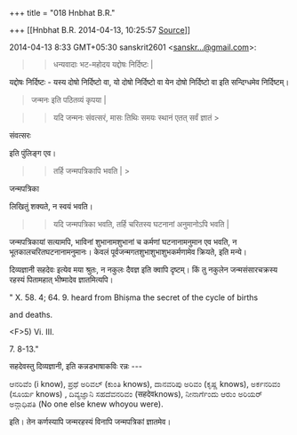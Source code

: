 +++
title = "018 Hnbhat B.R."

+++
[[Hnbhat B.R.	2014-04-13, 10:25:57 [Source](https://groups.google.com/g/samskrita/c/0DW7cdPgzh8)]]



2014-04-13 8:33 GMT+05:30 sanskrit2601 \<[sanskr...@gmail.com]()\>:  

> 
> > 
> > धन्यवादाः भट-महोदय यद्दोषः निर्दिष्टः \|  
> > 
> > 

  

यद्दोषः निर्दिष्टः - यस्य दोषो निर्दिष्टो वा, यो दोषो निर्दिष्टो वा येन दोषो निर्दिष्टो वा इति सन्दिग्धमेव निर्दिष्टम्।  

> 
> > 
> >   
> जन्मनः इति पठितव्यं कृपया \|  
>   
> > 
> > 

  

> 
> > यदि जन्मनः संवत्सरं, मासः तिथिः समयः स्थानं एतत् सर्वं ज्ञातं >
> 

  

संवत्सरः

 इति पुंलिङ्ग एव। 

  

> 
> > तर्हि जन्मपत्रिकापि भवति \| >
> 

  

जन्मपत्रिका

 लिखितुं शक्यते, न स्वयं भवति।



> 
> > यदि जन्मपत्रिका भवति, तर्हि चरितस्य घटनानां अनुमानोऽपि भवति \|  
> > 
> > 
> >   
> > 
> > 
> > 

जन्मपत्रिकायां सत्यामपि, भाविनां शुभानामशुभानां च कर्मणां घटनानामनुमान एव भवति, न भूतकालचरितघटनानामनुमानः। केवलं पूर्वजन्मगतशुभाशुभाशुभकर्मणामेव क्रियते, इति मन्ये।

  

दिव्यज्ञानी सहदेवः इत्येव मया श्रुतः, न नकुलः दैवज्ञ इति क्वापि दृष्टम्। किं तु नकुलेन जन्मसंसारचक्रस्य रहस्यं पितामहात् भीष्मादेव ज्ञातमित्यपि।

  

" X. 58. 4; 64. 9. heard from Bhiṣma the secret of the cycle of births

and deaths.

\<F>5) Vi. III.

7\. 8-13."

  

सहदेवस्तु दिव्यज्ञानी, इति कन्नडभाषाकविः रन्नः ---

  

ಆನರಿವೆಂ (i know), ಪ್ರಥೆ ಅರಿವಲ್ (ಕುಂತಿ knows), ದಾನವರಿಪು ಅರಿವಂ (ಕೃಷ್ಣ knows), ಅರ್ಕನರಿವಂ (ಸೂರ್ಯ knows) , ದಿವ್ಯಜ್ಞಾನಿ ಸಹದೆವನರಿವಂ (सहदेवknows), ನೀನಾರ್ಗೆಂದು ಆರುಂ ಅರಿಯರ್ ಅನ್ಗಾಧಿಪತಿ (No one else knew whoyou were).  

  

इति। तेन कर्णस्यापि जन्मरहस्यं विनापि जन्मपत्रिकां ज्ञातमेव।

  

